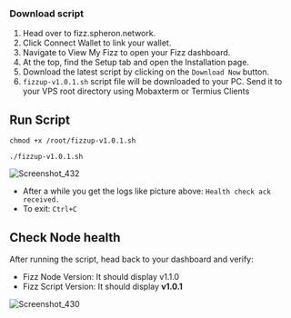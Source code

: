 ### Download script
1. Head over to fizz.spheron.network.
2. Click Connect Wallet to link your wallet.
3. Navigate to View My Fizz to open your Fizz dashboard.
3. At the top, find the Setup tab and open the Installation page.
4. Download the latest script by clicking on the `Download Now` button.
5. `fizzup-v1.0.1.sh` script file will be downloaded to your PC. Send it to your VPS root directory using Mobaxterm or Termius Clients

## Run Script
```
chmod +x /root/fizzup-v1.0.1.sh
```
```
./fizzup-v1.0.1.sh
```

![Screenshot_432](https://github.com/user-attachments/assets/a6568565-9532-4268-a322-ba6d8fcafd3c)

* After a while you get the logs like picture above: `Health check ack received.`
* To exit: `Ctrl+C`


## Check Node health
After running the script, head back to your dashboard and verify:
* Fizz Node Version: It should display v1.1.0
* Fizz Script Version: It should display **v1.0.1**

![Screenshot_430](https://github.com/user-attachments/assets/2c283e24-3645-4449-aadc-256cb08b590d)
